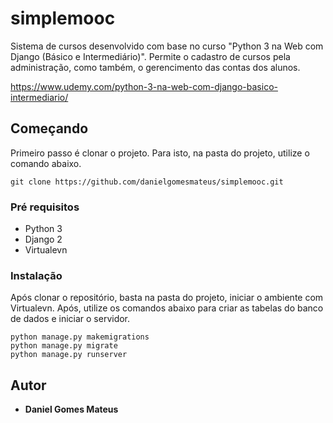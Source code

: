 # simplemooc

Sistema de cursos desenvolvido com base no curso "Python 3 na Web com Django (Básico e Intermediário)". Permite o
cadastro de cursos pela administração, como também, o gerencimento das contas dos alunos.

https://www.udemy.com/python-3-na-web-com-django-basico-intermediario/

## Começando

Primeiro passo é clonar o projeto. Para isto, na pasta do projeto, utilize o comando abaixo.

```
git clone https://github.com/danielgomesmateus/simplemooc.git
```

### Pré requisitos

- Python 3
- Django 2
- Virtualevn

### Instalação

Após clonar o repositório, basta na pasta do projeto, iniciar o ambiente com Virtualevn. Após, utilize os
comandos abaixo para criar as tabelas do banco de dados e iniciar o servidor.

```
python manage.py makemigrations
python manage.py migrate
python manage.py runserver
```

## Autor

* **Daniel Gomes Mateus**
